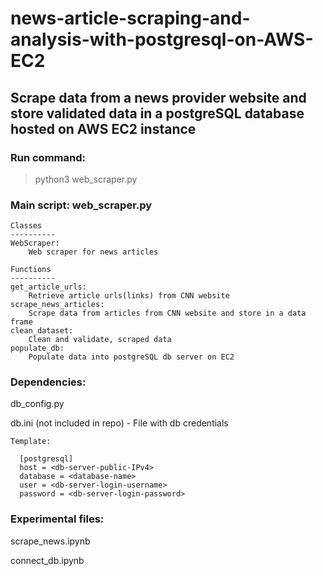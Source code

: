 # news-article-scraping-and-analysis-with-postgresql-on-AWS-EC2
## Scrape data from a news provider website and store validated data in a postgreSQL database hosted on AWS EC2 instance

### Run command:
  >python3 web_scraper.py

### Main script: web_scraper.py
    Classes
    ----------
    WebScraper:
        Web scraper for news articles

    Functions
    ----------
    get_article_urls:
        Retrieve article urls(links) from CNN website
    scrape_news_articles:
        Scrape data from articles from CNN website and store in a data frame
    clean_dataset:
        Clean and validate, scraped data
    populate_db:
        Populate data into postgreSQL db server on EC2

### Dependencies:
  db_config.py 
  
  db.ini (not included in repo) - File with db credentials
  
    Template:
    
      [postgresql]
      host = <db-server-public-IPv4>
      database = <database-name>
      user = <db-server-login-username>
      password = <db-server-login-password>

### Experimental files:
  scrape_news.ipynb
  
  connect_db.ipynb
